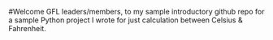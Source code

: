 #Welcome GFL leaders/members, to my sample introductory github repo for a sample Python project I wrote for just calculation between Celsius & Fahrenheit. 

